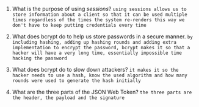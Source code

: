 1. What is the purpose of using _sessions_?
   `using sessions allows us to store information about a client so that it can be used multiple times regardless of the times the system re-renders this way we don't have to keep putting credentials every time`

1. What does bcrypt do to help us store passwords in a secure manner.
   `by including hashing, adding up hashing rounds and adding extra implementation to encrypt the password, bcrypt makes it so that a hacker will have a very long time, essentially impossible time hacking the password`

1. What does bcrypt do to slow down attackers?
   `it makes it so the hacker needs to use a hash, know the used algorithm and how many rounds were used to generate the hash initially`

1. What are the three parts of the JSON Web Token?
   `the three parts are the header, the payload and the signature`
